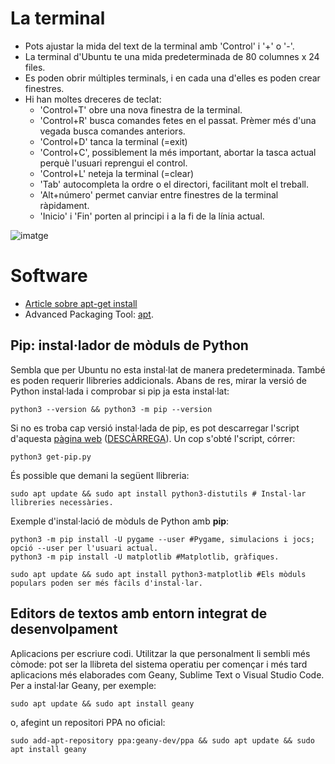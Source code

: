 
# La terminal

 - Pots ajustar la mida del text de la terminal amb 'Control' i '+' o '-'.
 - La terminal d'Ubuntu te una mida predeterminada de 80 columnes x 24 files.
 - Es poden obrir múltiples terminals, i en cada una d'elles es poden crear finestres. 
 - Hi han moltes dreceres de teclat:
     - 'Control+T' obre una nova finestra de la terminal.
     - 'Control+R' busca comandes fetes en el passat. Prèmer més d'una vegada busca comandes anteriors.
     - 'Control+D' tanca la terminal (=exit)
     - 'Control+C', possiblement la més important, abortar la tasca actual perquè l'usuari reprengui el control.
     - 'Control+L' neteja la terminal (=clear) 
     - 'Tab' autocompleta la ordre o el directori, facilitant molt el treball. 
     - 'Alt+número' permet canviar entre finestres de la terminal ràpidament.
     - 'Inicio' i 'Fin' porten al principi i a la fi de la línia actual. 

![imatge](https://github.com/adria-boada/effective-octo-umbrella/blob/main/imatges/terminal_opcions.png)

# Software

- [Article sobre apt-get install](https://embeddedinventor.com/sudo-apt-get-install-command-explained-for-beginners/)
- Advanced Packaging Tool: [apt](wiki.debian.org/Apt).

## Pip: instal·lador de mòduls de Python

Sembla que per Ubuntu no esta instal·lat de manera predeterminada. També es poden requerir llibreries addicionals. Abans de res, mirar la versió de
Python instal·lada i comprobar si pip ja esta instal·lat:
    
    python3 --version && python3 -m pip --version
    
Si no es troba cap versió instal·lada de pip, es pot descarregar l'script d'aquesta [pàgina web](https://pip.pypa.io/en/stable/installation/#get-pip-py)
([DESCÀRREGA](https://bootstrap.pypa.io/get-pip.py)). Un cop s'obté l'script, córrer:

    python3 get-pip.py

És possible que demani la següent llibreria: 
    
    sudo apt update && sudo apt install python3-distutils # Instal·lar llibreries necessàries.

Exemple d'instal·lació de mòduls de Python amb __pip__:
    
    python3 -m pip install -U pygame --user #Pygame, simulacions i jocs; opció --user per l'usuari actual. 
    python3 -m pip install -U matplotlib #Matplotlib, gràfiques.
    
    sudo apt update && sudo apt install python3-matplotlib #Els mòduls populars poden ser més fàcils d'instal·lar.
    
## Editors de textos amb entorn integrat de desenvolpament

Aplicacions per escriure codi. Utilitzar la que personalment li sembli més còmode: pot ser la llibreta del sistema operatiu per començar i més tard
aplicacions més elaborades com Geany, Sublime Text o Visual Studio Code. Per a instal·lar Geany, per exemple:

    sudo apt update && sudo apt install geany
    
o, afegint un repositori PPA no oficial:

    sudo add-apt-repository ppa:geany-dev/ppa && sudo apt update && sudo apt install geany
    

    
